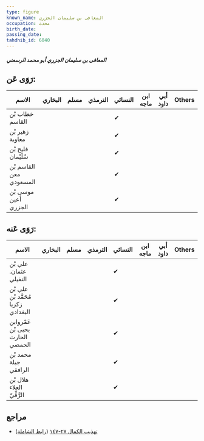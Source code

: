 ```yaml
---
type: figure
known_name: المعافى بن سليمان الجزري
occupation: محدث
birth_date:
passing_date:
tahdhib_id: 6040
---
```

##### المعافى بن سليمان الجزري أبو محمد الرسعني

## رَوَى عَن:
| الاسم                   | البخاري | مسلم | الترمذي | النسائي | ابن ماجه | أبي داود | Others |
| ----------------------- | ------- | ---- | ------- | ------- | -------- | -------- | ------ |
| خطاب بْن القاسم         |         |      |         | ✔       |          |          |        |
| زهير بْن معاوية         |         |      |         | ✔       |          |          |        |
| فليح بْن سُلَيْمان      |         |      |         | ✔       |          |          |        |
| القاسم بْن معن المسعودي |         |      |         | ✔       |          |          |        |
| موسى بْن أعين الجزري    |         |      |         | ✔       |          |          |        |
## رَوَى عَنه:
| الاسم                               | البخاري | مسلم | الترمذي | النسائي | ابن ماجه | أبي داود | Others |
| ----------------------------------- | ------- | ---- | ------- | ------- | -------- | -------- | ------ |
| علي بْن عثمان. النفيلي              |         |      |         | ✔       |          |          |        |
| علي بْن مُحَمَّد بْن زكريا البغدادي |         |      |         | ✔       |          |          |        |
| عَمْروابن يحيى بْن الحارث الحمصي    |         |      |         | ✔       |          |          |        |
| محمد بْن جبلة الرافقي               |         |      |         | ✔       |          |          |        |
| هلال بْن العلاء الرَّقِّيّ          |         |      |         | ✔       |          |          |        |
## مراجع
- [تهذيب الكمال ٢٨-١٤٧](obsidian://open?vault=Tahdhib-al-Kamal&file=Figures/٦٠٤٠-المعافى%20بن%20سليمان%20الجزري%20أبو%20محمد%20الرسعني) ([رابط الشاملة](https://shamela.ws/book/3722/15122))
